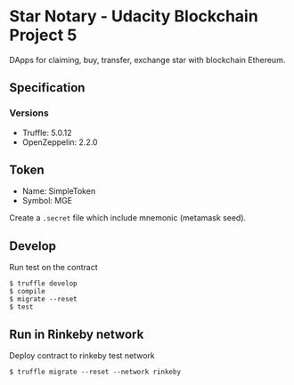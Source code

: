 # Star Notary - Udacity Blockchain Project 5
DApps for claiming, buy, transfer, exchange star with blockchain Ethereum.

## Specification
### Versions
- Truffle: 5.0.12
- OpenZeppelin: 2.2.0

## Token
- Name: SimpleToken
- Symbol: MGE

Create a `.secret` file which include mnemonic (metamask seed).

## Develop
Run test on the contract

```
$ truffle develop
$ compile
$ migrate --reset
$ test
```

## Run in Rinkeby network
Deploy contract to rinkeby test network
```
$ truffle migrate --reset --network rinkeby
```
